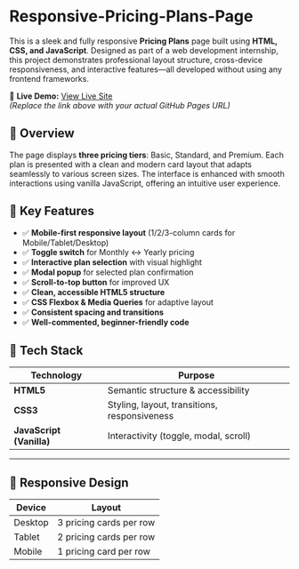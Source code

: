 # Responsive-Pricing-Plans-Page

This is a sleek and fully responsive **Pricing Plans** page built using **HTML, CSS, and JavaScript**. Designed as part of a web development internship, this project demonstrates professional layout structure, cross-device responsiveness, and interactive features—all developed without using any frontend frameworks.

🔗 **Live Demo:** [View Live Site](https://your-github-username.github.io/your-repo-name/)  
*(Replace the link above with your actual GitHub Pages URL)*

## 📌 Overview

The page displays **three pricing tiers**: Basic, Standard, and Premium. Each plan is presented with a clean and modern card layout that adapts seamlessly to various screen sizes. The interface is enhanced with smooth interactions using vanilla JavaScript, offering an intuitive user experience.

## 🚀 Key Features

- ✅ **Mobile-first responsive layout** (1/2/3-column cards for Mobile/Tablet/Desktop)
- ✅ **Toggle switch** for Monthly ↔ Yearly pricing
- ✅ **Interactive plan selection** with visual highlight
- ✅ **Modal popup** for selected plan confirmation
- ✅ **Scroll-to-top button** for improved UX
- ✅ **Clean, accessible HTML5 structure**
- ✅ **CSS Flexbox & Media Queries** for adaptive layout
- ✅ **Consistent spacing and transitions**
- ✅ **Well-commented, beginner-friendly code**

## 🧱 Tech Stack

| Technology | Purpose |
|------------|---------|
| **HTML5**  | Semantic structure & accessibility |
| **CSS3**   | Styling, layout, transitions, responsiveness |
| **JavaScript (Vanilla)** | Interactivity (toggle, modal, scroll) |

---

## 📱 Responsive Design

| Device   | Layout             |
|----------|--------------------|
| Desktop  | 3 pricing cards per row |
| Tablet   | 2 pricing cards per row |
| Mobile   | 1 pricing card per row |
